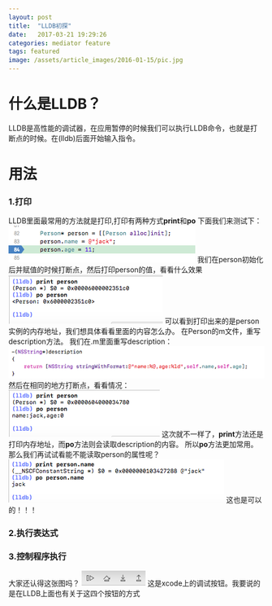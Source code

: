 ```yaml
---
layout: post
title:  "LLDB初探"
date:   2017-03-21 19:29:26
categories: mediator feature
tags: featured
image: /assets/article_images/2016-01-15/pic.jpg
---
```

# 什么是LLDB？
LLDB是高性能的调试器，在应用暂停的时候我们可以执行LLDB命令，也就是打断点的时候。在(lldb)后面开始输入指令。

# 用法
### **1.打印**
LLDB里面最常用的方法就是打印,打印有两种方式**print**和**po**
下面我们来测试下：  
![](/assets/article_images/2017-03-21/img1.png)
我们在person初始化后并赋值的时候打断点，然后打印person的值，看看什么效果
![](/assets/article_images/2017-03-21/img2.png)
可以看到打印出来的是person实例的内存地址，我们想具体看看里面的内容怎么办。
在Person的m文件，重写description方法。
我们在.m里面重写description：
![](/assets/article_images/2017-03-21/img3.png)
然后在相同的地方打断点，看看情况：
![](/assets/article_images/2017-03-21/img4.png)
这次就不一样了，**print**方法还是打印内存地址，而**po**方法则会读取description的内容。
所以**po**方法更加常用。
那么我们再试试看能不能读取person的属性呢？
![](/assets/article_images/2017-03-21/img5.png)
这也是可以的！！！
### **2.执行表达式**

### **3.控制程序执行**
大家还认得这张图吗？
![](/assets/article_images/2017-03-21/img6.png)
这是xcode上的调试按钮。我要说的是在LLDB上面也有关于这四个按钮的方式

 


